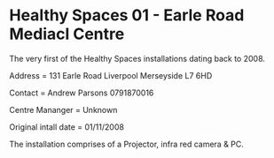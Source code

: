 # Healthy Spaces 01 - Earle Road Mediacl Centre
The very first of the Healthy Spaces installations dating back to 2008.

Address               = 131 Earle Road Liverpool Merseyside L7 6HD

Contact               = Andrew Parsons 0791870016

Centre Mananger       = Unknown

Original intall date  = 01/11/2008

The installation comprises of a Projector, infra red camera & PC.
